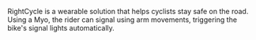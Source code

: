 RightCycle is a wearable solution that helps cyclists stay safe on the road. Using a Myo, the rider can signal using arm movements, triggering the bike's signal lights automatically.
